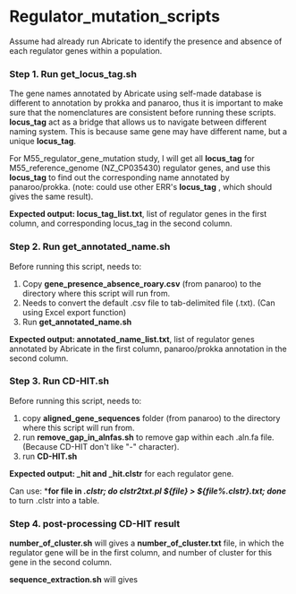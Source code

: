 # Regulator_mutation_scripts
Assume had already run Abricate to identify the presence and absence of each regulator genes within a population.

### Step 1. Run get_locus_tag.sh
The gene names annotated by Abricate using self-made database is different to annotation by prokka and panaroo, thus it is important to make sure that the nomenclatures are consistent before running these scripts.
 **locus_tag** act as a bridge that allows us to navigate between different naming system. This is because same gene may have different name, but a unique **locus_tag**.
 
For M55_regulator_gene_mutation study, I will get all **locus_tag** for  M55_reference_genome (NZ_CP035430) regulator genes, and use this **locus_tag** to find out the corresponding name annotated by panaroo/prokka. (note: could use other ERR's **locus_tag** , which should gives the same result). 

 **Expected output: locus_tag_list.txt**, list of regulator genes in the first column, and corresponding locus_tag in the second column.
 

### Step 2. Run get_annotated_name.sh
Before running this script, needs to:
1. Copy **gene_presence_absence_roary.csv** (from panaroo) to the directory where this script will run from.
2. Needs to convert the default .csv file to tab-delimited file (.txt). (Can using Excel export function)
3. Run **get_annotated_name.sh**

**Expected output: annotated_name_list.txt**, list of regulator genes annotated by Abricate in the first column, panaroo/prokka annotation in the second column.


### Step 3. Run CD-HIT.sh
Before running this script, needs to:
1. copy **aligned_gene_sequences** folder (from panaroo) to the directory where this script will run from.
2. run **remove_gap_in_alnfas.sh** to remove gap within each .aln.fa file. (Because CD-HIT don't like "-" character).
3. run **CD-HIT.sh**

**Expected output: _hit and _hit.clstr** for each regulator gene. 

Can use: ***for file in *.clstr; do clstr2txt.pl ${file} > ${file%.clstr}.txt; done*** to turn .clstr into a table. 

### Step 4. post-processing CD-HIT result

**number_of_cluster.sh** will gives a **number_of_cluster.txt** file, in which the regulator gene will be in the first column, and number of cluster for this gene in the second column.

**sequence_extraction.sh** will gives 





